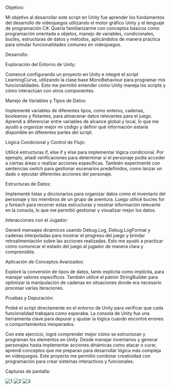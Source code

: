 Objetivo:

Mi objetivo al desarrollar este script en Unity fue aprender los fundamentos del desarrollo de videojuegos utilizando el motor gráfico Unity y el lenguaje de programación C#.
Quería familiarizarme con conceptos básicos como programación orientada a objetos, manejo de variables, condicionales, bucles, estructuras de datos y métodos, aplicándolos de manera práctica para simular funcionalidades comunes en videojuegos.

Desarrollo:

Exploración del Entorno de Unity:

Comencé configurando un proyecto en Unity e integré el script LearningCurve, utilizando la clase base MonoBehaviour para programar mis funcionalidades. Esto me permitió entender cómo Unity maneja los scripts y cómo interactúan con otros componentes.

Manejo de Variables y Tipos de Datos:

Implementé variables de diferentes tipos, como enteros, cadenas, booleanos y flotantes, para almacenar datos relevantes para el juego. Aprendí a diferenciar entre variables de alcance global y local, lo que me ayudó a organizar mejor mi código y definir qué información estaría disponible en diferentes partes del script.

Lógica Condicional y Control de Flujo:

Utilicé estructuras if, else if y else para implementar lógica condicional. Por ejemplo, añadí verificaciones para determinar si el personaje podía acceder a ciertas áreas o realizar acciones específicas. También experimenté con sentencias switch para gestionar escenarios predefinidos, como lanzar un dado o ejecutar diferentes acciones del personaje.

Estructuras de Datos:

Implementé listas y diccionarios para organizar datos como el inventario del personaje y los miembros de un grupo de aventura. Luego utilicé bucles for y foreach para recorrer estas estructuras y mostrar información relevante en la consola, lo que me permitió gestionar y visualizar mejor los datos.

Interacciones con el Jugador:

Generé mensajes dinámicos usando Debug.Log, Debug.LogFormat y cadenas interpoladas para mostrar el progreso del juego y brindar retroalimentación sobre las acciones realizadas. Esto me ayudó a practicar cómo comunicar el estado del juego al jugador de manera clara y comprensible.

Aplicación de Conceptos Avanzados:

Exploré la conversión de tipos de datos, tanto explícita como implícita, para manejar valores específicos. También utilicé el patrón StringBuilder para optimizar la manipulación de cadenas en situaciones donde era necesario procesar varias iteraciones.

Pruebas y Depuración:

Probé el script directamente en el entorno de Unity para verificar que cada funcionalidad trabajara como esperaba. La consola de Unity fue una herramienta clave para depurar y ajustar la lógica cuando encontré errores o comportamientos inesperados.

Con este ejercicio, logré comprender mejor cómo se estructuran y programan los elementos en Unity. Desde manejar inventarios y generar personajes hasta implementar acciones dinámicas como atacar o curar, aprendí conceptos que me preparan para desarrollar lógica más compleja en videojuegos.
Este proyecto me permitió combinar creatividad con programación para crear sistemas interactivos y funcionales.

Capturas de pantalla:

![1](https://github.com/user-attachments/assets/ce15cc6f-f6bc-4e03-a7ca-b053137d0969)
![2](https://github.com/user-attachments/assets/b60fa39b-1fb8-47a9-9a91-de7f3846df5e)
![3](https://github.com/user-attachments/assets/5a565e20-e496-4b06-95a3-ed4fb68a6475)
